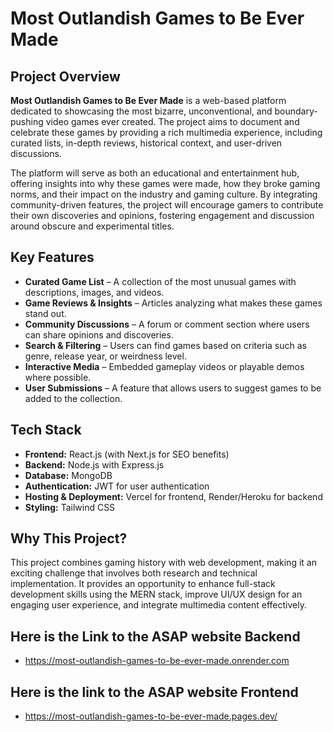 # Most Outlandish Games to Be Ever Made

## Project Overview
**Most Outlandish Games to Be Ever Made** is a web-based platform dedicated to showcasing the most bizarre, unconventional, and boundary-pushing video games ever created. The project aims to document and celebrate these games by providing a rich multimedia experience, including curated lists, in-depth reviews, historical context, and user-driven discussions.

The platform will serve as both an educational and entertainment hub, offering insights into why these games were made, how they broke gaming norms, and their impact on the industry and gaming culture. By integrating community-driven features, the project will encourage gamers to contribute their own discoveries and opinions, fostering engagement and discussion around obscure and experimental titles.

## Key Features
- **Curated Game List** – A collection of the most unusual games with descriptions, images, and videos.
- **Game Reviews & Insights** – Articles analyzing what makes these games stand out.
- **Community Discussions** – A forum or comment section where users can share opinions and discoveries.
- **Search & Filtering** – Users can find games based on criteria such as genre, release year, or weirdness level.
- **Interactive Media** – Embedded gameplay videos or playable demos where possible.
- **User Submissions** – A feature that allows users to suggest games to be added to the collection.

## Tech Stack
- **Frontend:** React.js (with Next.js for SEO benefits)
- **Backend:** Node.js with Express.js
- **Database:** MongoDB
- **Authentication:** JWT for user authentication
- **Hosting & Deployment:** Vercel for frontend, Render/Heroku for backend
- **Styling:** Tailwind CSS



## Why This Project?
This project combines gaming history with web development, making it an exciting challenge that involves both research and technical implementation. It provides an opportunity to enhance full-stack development skills using the MERN stack, improve UI/UX design for an engaging user experience, and integrate multimedia content effectively.

## Here is the Link to the ASAP website Backend

- https://most-outlandish-games-to-be-ever-made.onrender.com

## Here is the link to the ASAP website Frontend

- https://most-outlandish-games-to-be-ever-made.pages.dev/